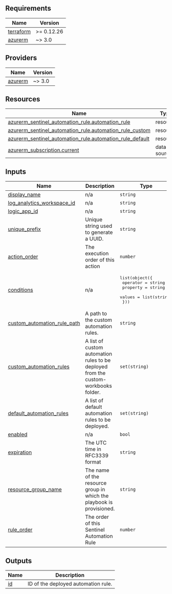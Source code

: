 <!-- BEGIN_TF_DOCS -->
## Requirements

| Name | Version |
|------|---------|
| <a name="requirement_terraform"></a> [terraform](#requirement\_terraform) | >= 0.12.26 |
| <a name="requirement_azurerm"></a> [azurerm](#requirement\_azurerm) | ~> 3.0 |

## Providers

| Name | Version |
|------|---------|
| <a name="provider_azurerm"></a> [azurerm](#provider\_azurerm) | ~> 3.0 |

## Resources

| Name | Type |
|------|------|
| [azurerm_sentinel_automation_rule.automation_rule](https://registry.terraform.io/providers/hashicorp/azurerm/latest/docs/resources/sentinel_automation_rule) | resource |
| [azurerm_sentinel_automation_rule.automation_rule_custom](https://registry.terraform.io/providers/hashicorp/azurerm/latest/docs/resources/sentinel_automation_rule) | resource |
| [azurerm_sentinel_automation_rule.automation_rule_default](https://registry.terraform.io/providers/hashicorp/azurerm/latest/docs/resources/sentinel_automation_rule) | resource |
| [azurerm_subscription.current](https://registry.terraform.io/providers/hashicorp/azurerm/latest/docs/data-sources/subscription) | data source |

## Inputs

| Name | Description | Type | Default | Required |
|------|-------------|------|---------|:--------:|
| <a name="input_display_name"></a> [display\_name](#input\_display\_name) | n/a | `string` | n/a | yes |
| <a name="input_log_analytics_workspace_id"></a> [log\_analytics\_workspace\_id](#input\_log\_analytics\_workspace\_id) | n/a | `string` | n/a | yes |
| <a name="input_logic_app_id"></a> [logic\_app\_id](#input\_logic\_app\_id) | n/a | `string` | n/a | yes |
| <a name="input_unique_prefix"></a> [unique\_prefix](#input\_unique\_prefix) | Unique string used to generate a UUID. | `string` | n/a | yes |
| <a name="input_action_order"></a> [action\_order](#input\_action\_order) | The execution order of this action | `number` | `1` | no |
| <a name="input_conditions"></a> [conditions](#input\_conditions) | n/a | <pre>list(object({<br>    operator = string<br>    property = string<br>    values   = list(string)<br>  }))</pre> | `[]` | no |
| <a name="input_custom_automation_rule_path"></a> [custom\_automation\_rule\_path](#input\_custom\_automation\_rule\_path) | A path to the custom automation rules. | `string` | `""` | no |
| <a name="input_custom_automation_rules"></a> [custom\_automation\_rules](#input\_custom\_automation\_rules) | A list of custom automation rules to be deployed from the custom-workbooks folder. | `set(string)` | `[]` | no |
| <a name="input_default_automation_rules"></a> [default\_automation\_rules](#input\_default\_automation\_rules) | A list of default automation rules to be deployed. | `set(string)` | `[]` | no |
| <a name="input_enabled"></a> [enabled](#input\_enabled) | n/a | `bool` | `false` | no |
| <a name="input_expiration"></a> [expiration](#input\_expiration) | The UTC time in RFC3339 format | `string` | `null` | no |
| <a name="input_resource_group_name"></a> [resource\_group\_name](#input\_resource\_group\_name) | The name of the resource group in which the playbook is provisioned. | `string` | `""` | no |
| <a name="input_rule_order"></a> [rule\_order](#input\_rule\_order) | The order of this Sentinel Automation Rule | `number` | `1` | no |

## Outputs

| Name | Description |
|------|-------------|
| <a name="output_id"></a> [id](#output\_id) | ID of the deployed automation rule. |
<!-- END_TF_DOCS -->

